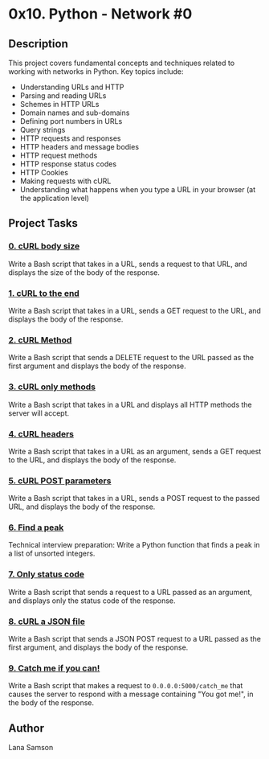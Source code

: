 # 0x10. Python - Network #0

## Description

This project covers fundamental concepts and techniques related to working with networks in Python. Key topics include:

- Understanding URLs and HTTP
- Parsing and reading URLs
- Schemes in HTTP URLs
- Domain names and sub-domains
- Defining port numbers in URLs
- Query strings
- HTTP requests and responses
- HTTP headers and message bodies
- HTTP request methods
- HTTP response status codes
- HTTP Cookies
- Making requests with cURL
- Understanding what happens when you type a URL in your browser (at the application level)

## Project Tasks

### [0. cURL body size](./0-body_size.sh)
Write a Bash script that takes in a URL, sends a request to that URL, and displays the size of the body of the response.

### [1. cURL to the end](./1-body.sh)
Write a Bash script that takes in a URL, sends a GET request to the URL, and displays the body of the response.

### [2. cURL Method](./2-delete.sh)
Write a Bash script that sends a DELETE request to the URL passed as the first argument and displays the body of the response.

### [3. cURL only methods](./3-methods.sh)
Write a Bash script that takes in a URL and displays all HTTP methods the server will accept.

### [4. cURL headers](./4-header.sh)
Write a Bash script that takes in a URL as an argument, sends a GET request to the URL, and displays the body of the response.

### [5. cURL POST parameters](./5-post_params.sh)
Write a Bash script that takes in a URL, sends a POST request to the passed URL, and displays the body of the response.

### [6. Find a peak](./6-peak.py)
Technical interview preparation: Write a Python function that finds a peak in a list of unsorted integers.

### [7. Only status code](./100-status_code.sh)
Write a Bash script that sends a request to a URL passed as an argument, and displays only the status code of the response.

### [8. cURL a JSON file](./101-post_json.sh)
Write a Bash script that sends a JSON POST request to a URL passed as the first argument, and displays the body of the response.

### [9. Catch me if you can!](./102-catch_me.sh)
Write a Bash script that makes a request to `0.0.0.0:5000/catch_me` that causes the server to respond with a message containing "You got me!", in the body of the response.

## Author

Lana Samson
